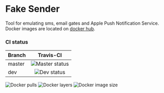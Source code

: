 # Fake Sender
Tool for emulating sms, email gates and Apple Push Notification Service.
Docker images are located on [docker hub](https://hub.docker.com/r/framebassman/fake-sender).

### CI status
| Branch        | Travis-CI     |
| ------------- |:-------------:|
| master        | ![Master status](https://api.travis-ci.com/FrameBassman/fake-sender.svg?branch=master "master status") |
| dev           | ![Dev status](https://api.travis-ci.com/FrameBassman/fake-sender.svg?branch=dev "dev status")|
![Docker pulls](https://shields.beevelop.com/docker/pulls/framebassman/fake-sender.svg?style=flat-square)
![Docker layers](https://shields.beevelop.com/docker/image/layers/framebassman/fake-sender/latest.svg)
![Docker image size](https://shields.beevelop.com/docker/image/image-size/framebassman/fake-sender/latest.svg)
